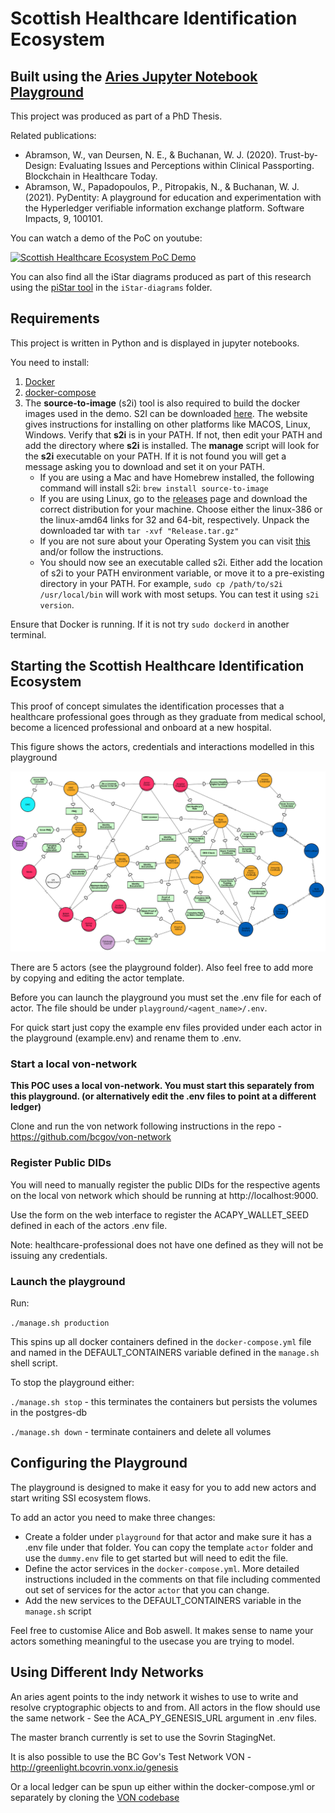 # Scottish Healthcare Identification Ecosystem

## Built using the [Aries Jupyter Notebook Playground](https://github.com/wip-abramson/aries-jupyter-playground)

This project was produced as part of a PhD Thesis. 

Related publications:

* Abramson, W., van Deursen, N. E., & Buchanan, W. J. (2020). Trust-by-Design: Evaluating Issues and Perceptions within Clinical Passporting. Blockchain in Healthcare Today.
* Abramson, W., Papadopoulos, P., Pitropakis, N., & Buchanan, W. J. (2021). PyDentity: A playground for education and experimentation with the Hyperledger verifiable information exchange platform. Software Impacts, 9, 100101.

You can watch a demo of the PoC on youtube:

[![Scottish Healthcare Ecosystem PoC Demo](https://i9.ytimg.com/vi/ZMIWxIq1MoQ/mq1.jpg?sqp=CNTgqJAG&rs=AOn4CLDxK9MrLeVgla-V9rluTGVpYdq3mA)](https://www.youtube.com/watch?v=ZMIWxIq1MoQ&feature=youtu.be)

You can also find all the iStar diagrams produced as part of this research using the [piStar tool](https://www.cin.ufpe.br/~jhcp/pistar/) in the `iStar-diagrams` folder.

## Requirements

This project is written in Python and is displayed in jupyter notebooks.

You need to install:
1. [Docker](https://docs.docker.com/get-docker/)
2. [docker-compose](https://docs.docker.com/compose/install/)
3. The **source-to-image** (s2i) tool is also required to build the docker images used in the demo. S2I can be downloaded [here](https://github.com/openshift/source-to-image). The website gives instructions for installing on other platforms like MACOS, Linux, Windows.
Verify that **s2i** is in your PATH.  If not, then edit your PATH and add the directory where **s2i** is installed.  The **manage** script will look for the **s2i** executable on your PATH.  If it is not found you will get a message asking you to download and set it on your PATH.
    - If you are using a Mac and have Homebrew installed, the following command will install s2i: `brew install source-to-image`
    - If you are using Linux, go to the [releases](https://github.com/openshift/source-to-image/releases/latest) page and download the correct distribution for your machine. Choose either the linux-386 or the linux-amd64 links for 32 and 64-bit, respectively. Unpack the downloaded tar with `tar -xvf "Release.tar.gz"`
    - If you are not sure about your Operating System you can visit [this](https://whatsmyos.com/) and/or follow the instructions.
    - You should now see an executable called s2i. Either add the location of s2i to your PATH environment variable, or move it to a pre-existing directory in your PATH. For example, `sudo cp /path/to/s2i /usr/local/bin` will work with most setups. You can test it using `s2i version`.

Ensure that Docker is running. If it is not try `sudo dockerd` in another terminal.

## Starting the Scottish Healthcare Identification Ecosystem 

This proof of concept simulates the identification processes that a healthcare professional goes through as they graduate from medical school, become a licenced professional and onboard at a new hospital.

This figure shows the actors, credentials and interactions modelled in this playground

![Scottish Healthcare Identification Ecosystem](./shs-cred-deps.png)

There are 5 actors (see the playground folder). Also feel free to add more by copying and editing the actor template.

Before you can launch the playground you must set the .env file for each of actor. The file should be under `playground/<agent_name>/.env`. 

For quick start just copy the example env files provided under each actor in the playground (example.env) and rename them to .env.

### Start a local von-network

**This POC uses a local von-network. You must start this separately from this playground. (or alternatively edit the .env files to point at a different ledger)**

Clone and run the von network following instructions in the repo - https://github.com/bcgov/von-network

### Register Public DIDs

You will need to manually register the public DIDs for the respective agents on the local von network which should be running at http://localhost:9000.

Use the form on the web interface to register the ACAPY_WALLET_SEED defined in each of the actors .env file.

Note: healthcare-professional does not have one defined as they will not be issuing any credentials.

### Launch the playground

Run:

`./manage.sh production`

This spins up all docker containers defined in the `docker-compose.yml` file and named in the DEFAULT_CONTAINERS variable defined in the `manage.sh` shell script.

To stop the playground either:

`./manage.sh stop` - this terminates the containers but persists the volumes in the postgres-db

`./manage.sh down` - terminate containers and delete all volumes


## Configuring the Playground

The playground is designed to make it easy for you to add new actors and start writing SSI ecosystem flows. 

To add an actor you need to make three changes:

* Create a folder under `playground` for that actor and make sure it has a .env file under that folder. You can copy the template `actor` folder and use the `dummy.env` file to get started but will need to edit the file.
* Define the actor services in the `docker-compose.yml`. More detailed instructions included in the comments on that file including commented out set of services for the actor `actor` that you can change.
* Add the new services to the DEFAULT_CONTAINERS variable in the `manage.sh` script

Feel free to customise Alice and Bob aswell. It makes sense to name your actors something meaningful to the usecase you are trying to model.


## Using Different Indy Networks

An aries agent points to the indy network it wishes to use to write and resolve cryptographic objects to and from. All actors in the flow should use the same network - See the ACA_PY_GENESIS_URL argument in .env files.

The master branch currently is set to use the Sovrin StagingNet.

It is also possible to use the BC Gov's Test Network VON - http://greenlight.bcovrin.vonx.io/genesis

Or a local ledger can be spun up either within the docker-compose.yml or separately by cloning the [VON codebase](https://github.com/bcgov/von-network)

